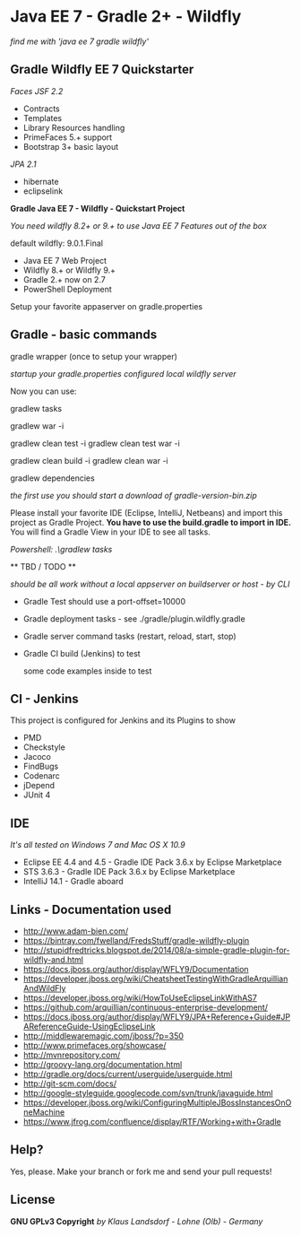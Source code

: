 Java EE 7 - Gradle 2+ - Wildfly
==============

*find me with 'java ee 7 gradle wildfly'*

Gradle Wildfly EE 7 Quickstarter
--------------

*Faces JSF 2.2*
- Contracts
- Templates
- Library Resources handling
- PrimeFaces 5.+ support
- Bootstrap 3+ basic layout

*JPA 2.1*
- hibernate
- eclipselink


**Gradle Java EE 7 - Wildfly - Quickstart Project**

*You need wildfly 8.2+ or 9.+ to use Java EE 7 Features out of the box*

default wildfly: 9.0.1.Final

- Java EE 7 Web Project
- Wildfly 8.+ or Wildfly 9.+
- Gradle 2.+ now on 2.7
- PowerShell Deployment

Setup your favorite appaserver on gradle.properties


Gradle - basic commands
--------------
gradle wrapper (once to setup your wrapper)

*startup your gradle.properties configured local wildfly server*

Now you can use:

gradlew tasks

gradlew war -i

gradlew clean test -i
gradlew clean test war -i

gradlew clean build -i
gradlew clean war -i

gradlew dependencies

*the first use you should start a download of gradle-version-bin.zip*

Please install your favorite IDE (Eclipse, IntelliJ, Netbeans) 
and import this project as Gradle Project.
**You have to use the build.gradle to import in IDE.**
You will find a Gradle View in your IDE to see all tasks.

*Powershell: .\gradlew tasks*

** TBD / TODO **

*should be all work without a local appserver on buildserver or host - by CLI*

- Gradle Test should use a port-offset=10000
- Gradle deployment tasks - see ./gradle/plugin.wildfly.gradle
- Gradle server command tasks (restart, reload, start, stop)
- Gradle CI build (Jenkins) to test

	some code examples inside to test

CI - Jenkins
--------------

This project is configured for Jenkins and its Plugins to show

* PMD
* Checkstyle
* Jacoco
* FindBugs
* Codenarc
* jDepend
* JUnit 4


IDE
--------------

*It's all tested on Windows 7 and Mac OS X 10.9*

* Eclipse EE 4.4 and 4.5 - Gradle IDE Pack 3.6.x by Eclipse Marketplace
* STS 3.6.3 - Gradle IDE Pack 3.6.x by Eclipse Marketplace
* IntelliJ 14.1 - Gradle aboard


Links - Documentation used
--------------
- http://www.adam-bien.com/
- https://bintray.com/fwelland/FredsStuff/gradle-wildfly-plugin
- http://stupidfredtricks.blogspot.de/2014/08/a-simple-gradle-plugin-for-wildfly-and.html
- https://docs.jboss.org/author/display/WFLY9/Documentation
- https://developer.jboss.org/wiki/CheatsheetTestingWithGradleArquillianAndWildFly
- https://developer.jboss.org/wiki/HowToUseEclipseLinkWithAS7
- https://github.com/arquillian/continuous-enterprise-development/
- https://docs.jboss.org/author/display/WFLY9/JPA+Reference+Guide#JPAReferenceGuide-UsingEclipseLink
- http://middlewaremagic.com/jboss/?p=350
- http://www.primefaces.org/showcase/
- http://mvnrepository.com/
- http://groovy-lang.org/documentation.html
- http://gradle.org/docs/current/userguide/userguide.html
- http://git-scm.com/docs/
- http://google-styleguide.googlecode.com/svn/trunk/javaguide.html
- https://developer.jboss.org/wiki/ConfiguringMultipleJBossInstancesOnOneMachine
- https://www.jfrog.com/confluence/display/RTF/Working+with+Gradle

Help?
--------------
Yes, please.
Make your branch or fork me and send your pull requests!

License
--------------
**GNU GPLv3 Copyright**
*by Klaus Landsdorf - Lohne (Olb) - Germany*

